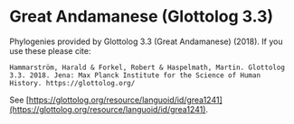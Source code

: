 # Great Andamanese (Glottolog 3.3)

Phylogenies provided by Glottolog 3.3 (Great Andamanese) (2018). If you use these please cite:

```
Hammarström, Harald & Forkel, Robert & Haspelmath, Martin. Glottolog 3.3. 2018. Jena: Max Planck Institute for the Science of Human History. https://glottolog.org/
```

See  [https://glottolog.org/resource/languoid/id/grea1241](https://glottolog.org/resource/languoid/id/grea1241).

